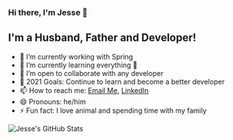### Hi there, I'm Jesse 👋

## I'm a Husband, Father and Developer!


- 🔭 I’m currently working with Spring
- 🌱 I’m currently learning everything 🤣
- 👯 I’m open to collaborate with any developer 
- 🥅 2021 Goals: Continue to learn and become a better developer
- 📫 How to reach me: <a href="jesse.leffew89@gmail.com">Email Me</a>, <a href="https://www.linkedin.com/in/jesse-leffew/">LinkedIn</a>
- 😄 Pronouns: he/him
- ⚡ Fun fact: I love animal and spending time with my family

![Jesse's GitHub Stats](https://github-readme-stats.vercel.app/api?username=j-leffew89&show_icons=true&theme=radical)

